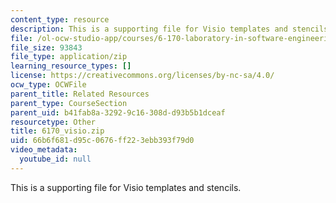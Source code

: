 ```yaml
---
content_type: resource
description: This is a supporting file for Visio templates and stencils.
file: /ol-ocw-studio-app/courses/6-170-laboratory-in-software-engineering-fall-2005/66b6f681d95c0676ff223ebb393f79d0_6170_visio.zip
file_size: 93843
file_type: application/zip
learning_resource_types: []
license: https://creativecommons.org/licenses/by-nc-sa/4.0/
ocw_type: OCWFile
parent_title: Related Resources
parent_type: CourseSection
parent_uid: b41fab8a-3292-9c16-308d-d93b5b1dceaf
resourcetype: Other
title: 6170_visio.zip
uid: 66b6f681-d95c-0676-ff22-3ebb393f79d0
video_metadata:
  youtube_id: null
---
```

This is a supporting file for Visio templates and stencils.